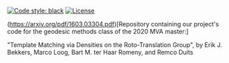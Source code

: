 [![Code style: black](https://img.shields.io/badge/code%20style-black-000000.svg)](https://github.com/psf/black)
[![License](https://img.shields.io/badge/License-BSD%203--Clause-blue.svg)](https://opensource.org/licenses/BSD-3-Clause)

(https://arxiv.org/pdf/1603.03304.pdf)[Repository containing our project's code for the geodesic methods class of the 2020 MVA master:]

"Template Matching via Densities on the Roto-Translation Group", by Erik J.
Bekkers, Marco Loog, Bart M. ter Haar Romeny, and Remco Duits
